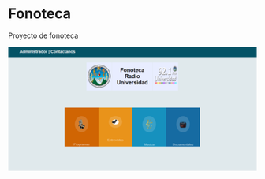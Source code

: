 # Fonoteca
Proyecto de fonoteca 

![alt text](https://github.com/CristopherBarrios/Fonoteca/blob/master/PicsReadme/principal.png "referencia")
